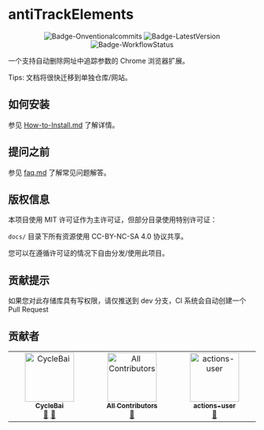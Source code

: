 # antiTrackElements

<p align="center">
  <img 
  src="https://img.shields.io/badge/Conventional%20Commits-1.0.0-%23FE5196?logo=conventionalcommits&logoColor=white"
  alt="Badge-Onventionalcommits"
  >
  <img 
  src="https://img.shields.io/badge/Latest_Released_Version-0.1.2-blue"
  alt="Badge-LatestVersion"
  >
  <img 
  src="https://github.com/Zeeker-Dev-Team/antiTrackElements/actions/workflows/changelog.yml/badge.svg"
  alt="Badge-WorkflowStatus"
  >
</p>

一个支持自动删除网址中追踪参数的 Chrome 浏览器扩展。

Tips: 文档将很快迁移到单独仓库/网站。

## 如何安装

参见 [How-to-Install.md](docs/How-to-Install.md) 了解详情。

## 提问之前

参见 [faq.md](docs/faq.md) 了解常见问题解答。

## 版权信息

本项目使用 MIT 许可证作为主许可证，但部分目录使用特别许可证：

`docs/` 目录下所有资源使用 CC-BY-NC-SA 4.0 协议共享。

您可以在遵循许可证的情况下自由分发/使用此项目。

## 贡献提示

如果您对此存储库具有写权限，请仅推送到 dev 分支，CI 系统会自动创建一个 Pull Request

## 贡献者

<!-- ALL-CONTRIBUTORS-LIST:START - Do not remove or modify this section -->
<!-- prettier-ignore-start -->
<!-- markdownlint-disable -->
<table>
  <tbody>
    <tr>
      <td align="center" valign="top" width="14.28%"><a href="https://github.com/CycleBai"><img src="https://avatars.githubusercontent.com/u/168964798?v=4?s=100" width="100px;" alt="CycleBai"/><br /><sub><b>CycleBai</b></sub></a><br /><a href="#maintenance-CycleBai" title="Maintenance">🚧</a> <a href="#doc-CycleBai" title="Documentation">📖</a></td>
      <td align="center" valign="top" width="14.28%"><a href="https://allcontributors.org"><img src="https://avatars.githubusercontent.com/u/46410174?v=4?s=100" width="100px;" alt="All Contributors"/><br /><sub><b>All Contributors</b></sub></a><br /><a href="#doc-all-contributors" title="Documentation">📖</a></td>
      <td align="center" valign="top" width="14.28%"><a href="https://github.com/actions"><img src="https://avatars.githubusercontent.com/u/65916846?v=4?s=100" width="100px;" alt="actions-user"/><br /><sub><b>actions-user</b></sub></a><br /><a href="#doc-actions-user" title="Documentation">📖</a></td>
    </tr>
  </tbody>
</table>

<!-- markdownlint-restore -->
<!-- prettier-ignore-end -->

<!-- ALL-CONTRIBUTORS-LIST:END -->